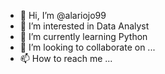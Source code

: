 - 👋 Hi, I’m @alariojo99
- 👀 I’m interested in Data Analyst
- 🌱 I’m currently learning Python
- 💞️ I’m looking to collaborate on ...
- 📫 How to reach me ...

<!---
alariojo99/alariojo99 is a ✨ special ✨ repository because its `README.md` (this file) appears on your GitHub profile.
You can click the Preview link to take a look at your changes.
--->
